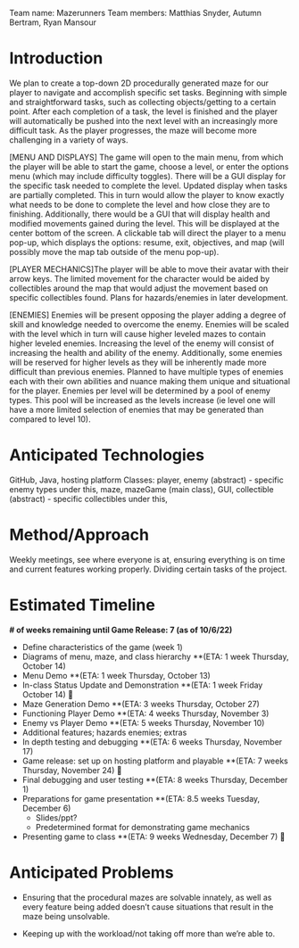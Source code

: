 Team name: Mazerunners
Team members: Matthias Snyder, Autumn Bertram, Ryan Mansour

# Introduction 

We plan to create a top-down 2D procedurally generated maze for our player to navigate and accomplish specific set tasks. Beginning with simple and straightforward tasks, such as collecting objects/getting to a certain point. After each completion of a task, the level is finished and the player will automatically be pushed into the next level with an increasingly more difficult task. As the player progresses, the maze will become more challenging in a variety of ways. 

[MENU AND DISPLAYS] The game will open to the main menu, from which the player will be able to start the game, choose a level, or enter the options menu (which may include difficulty toggles). There will be a GUI display for the specific task needed to complete the level. Updated display when tasks are partially completed. This in turn would allow the player to know exactly what needs to be done to complete the level and how close they are to finishing. Additionally, there would be a GUI that will display health and modified movements gained during the level. This will be displayed at the center bottom of the screen. A clickable tab will direct the player to a menu pop-up, which displays the options: resume, exit, objectives, and map (will possibly move the map tab outside of the menu pop-up).

[PLAYER MECHANICS]The player will be able to move their avatar with their arrow keys. The limited movement for the character would be aided by collectibles around the map that would adjust the movement based on specific collectibles found. Plans for hazards/enemies in later development. 

[ENEMIES] Enemies will be present opposing the player adding a degree of skill and knowledge needed to overcome the enemy. Enemies will be scaled with the level which in turn will cause higher leveled mazes to contain higher leveled enemies. Increasing the level of the enemy will consist of increasing the health and ability of the enemy. Additionally, some enemies will be reserved for higher levels as they will be inherently made more difficult than previous enemies. Planned to have multiple types of enemies each with their own abilities and nuance making them unique and situational for the player. Enemies per level will be determined by a pool of enemy types. This pool will be increased as the levels increase (ie level one will have a more limited selection of enemies that may be generated than compared to level 10).

# Anticipated Technologies

GitHub, Java, hosting platform
Classes: player, enemy (abstract) - specific enemy types under this, maze, mazeGame (main class), GUI, collectible (abstract) - specific collectibles under this, 

# Method/Approach

Weekly meetings, see where everyone is at, ensuring everything is on time and current features working properly. Dividing certain tasks of the project.
 
# Estimated Timeline
**# of weeks remaining until Game Release: 7 (as of 10/6/22)**
- Define characteristics of the game (week 1)
- Diagrams of menu, maze, and class hierarchy **(ETA: 1 week Thursday, October 14)
- Menu Demo **(ETA: 1 week Thursday, October 13)
- In-class Status Update and Demonstration **(ETA: 1 week Friday October 14) 🎉
- Maze Generation Demo **(ETA: 3 weeks Thursday, October 27)
- Functioning Player Demo **(ETA: 4 weeks Thursday, November 3)
- Enemy vs Player Demo **(ETA: 5 weeks Thursday, November 10)
- Additional features; hazards enemies; extras 
- In depth testing and debugging **(ETA: 6 weeks Thursday, November 17)
- Game release: set up on hosting platform and playable **(ETA: 7 weeks Thursday, November 24) 🎉
- Final debugging and user testing **(ETA: 8 weeks Thursday, December 1)
- Preparations for game presentation **(ETA: 8.5 weeks Tuesday, December 6)
  - Slides/ppt?
  - Predetermined format for demonstrating game mechanics
- Presenting game to class **(ETA: 9 weeks Wednesday, December 7) 🎉

# Anticipated Problems

- Ensuring that the procedural mazes are solvable innately, as well as every feature being added doesn’t cause situations that result in the maze being unsolvable.

- Keeping up with the workload/not taking off more than we’re able to.
